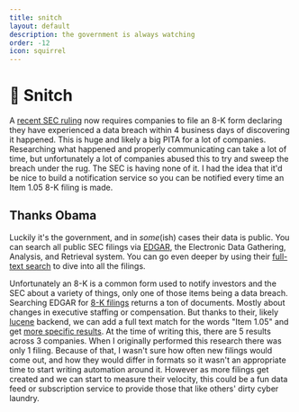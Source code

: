 ```yaml
---
title: snitch
layout: default
description: the government is always watching
order: -12
icon: squirrel
---
```


# 🤫 Snitch

A [recent SEC ruling](https://www.sec.gov/news/press-release/2023-139) now requires companies to file an 8-K form declaring they have experienced a data breach within 4 business days of discovering it happened. This is huge and likely a big PITA for a lot of companies. Researching what happened and properly communicating can take a lot of time, but unfortunately a lot of companies abused this to try and sweep the breach under the rug. The SEC is having none of it. I had the idea that it'd be nice to build a notification service so you can be notified every time an Item 1.05 8-K filing is made.

## Thanks Obama

Luckily it's the government, and in _some_(ish) cases their data is public. You can search all public SEC filings via [EDGAR](https://www.sec.gov/edgar/searchedgar/companysearch), the Electronic Data Gathering, Analysis, and Retrieval system. You can go even deeper by using their [full-text search](https://www.sec.gov/edgar/search/#) to dive into all the filings.

Unfortunately an 8-K is a common form used to notify investors and the SEC about a variety of things, only one of those items being a data breach. Searching EDGAR for [8-K filings](https://www.sec.gov/edgar/search/#/category=custom&forms=8-K) returns a ton of documents. Mostly about changes in executive staffing or compensation. But thanks to their, likely [lucene](https://lucene.apache.org) backend, we can add a full text match for the words "Item 1.05" and get [more specific results](https://www.sec.gov/edgar/search/#/q=%2522item%25201.05%2522&category=custom&forms=8-K). At the time of writing this, there are 5 results across 3 companies. When I originally performed this research there was only 1 filing. Because of that, I wasn't sure how often new filings would come out, and how they would differ in formats so it wasn't an appropriate time to start writing automation around it. However as more filings get created and we can start to measure their velocity, this could be a fun data feed or subscription service to provide those that like others' dirty cyber laundry.

